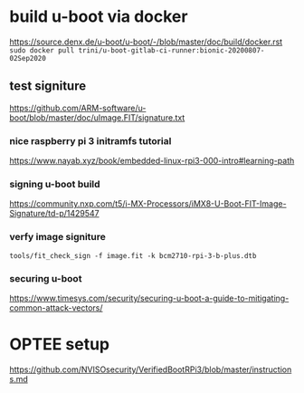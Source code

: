 
# build u-boot via docker
https://source.denx.de/u-boot/u-boot/-/blob/master/doc/build/docker.rst
`sudo docker pull trini/u-boot-gitlab-ci-runner:bionic-20200807-02Sep2020`

## test signiture
https://github.com/ARM-software/u-boot/blob/master/doc/uImage.FIT/signature.txt
### nice raspberry pi 3 initramfs tutorial
https://www.nayab.xyz/book/embedded-linux-rpi3-000-intro#learning-path
### signing u-boot build
https://community.nxp.com/t5/i-MX-Processors/iMX8-U-Boot-FIT-Image-Signature/td-p/1429547
### verfy image signiture
`tools/fit_check_sign -f image.fit -k bcm2710-rpi-3-b-plus.dtb`
### securing u-boot
https://www.timesys.com/security/securing-u-boot-a-guide-to-mitigating-common-attack-vectors/

# OPTEE setup
https://github.com/NVISOsecurity/VerifiedBootRPi3/blob/master/instructions.md

